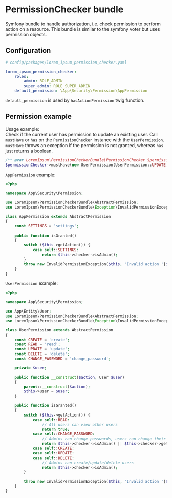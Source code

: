 # PermissionChecker bundle

Symfony bundle to handle authorization, i.e. check permission to perform action on a resource.
This bundle is similar to the symfony voter but uses permission objects.

## Configuration

```yaml
# config/packages/lorem_ipsum_permission_checker.yaml 

lorem_ipsum_permission_checker:
    roles:
        admin: ROLE_ADMIN
        super_admin: ROLE_SUPER_ADMIN
    default_permission: \App\Security\Permission\AppPermission
```

`default_permission` is used by `hasActionPermission` twig function.

## Permission example

Usage example:  
Check if the current user has permission to update an existing user. Call `mustHave` or `has` 
on the `PermissionChecker` instance with the `UserPermission`.
`mustHave` throws an exception if the permission is not granted, whereas `has` just returns a boolean.

```php
/** @var LoremIpsum\PermissionCheckerBundle\PermissionChecker $permissionChecker **/
$permissionChecker->mustHave(new UserPermission(UserPermission::UPDATE, $user));
```

`AppPermission` example:

```php
<?php

namespace App\Security\Permission;

use LoremIpsum\PermissionCheckerBundle\AbstractPermission;
use LoremIpsum\PermissionCheckerBundle\Exception\InvalidPermissionException;

class AppPermission extends AbstractPermission
{
    const SETTINGS = 'settings';
    
    public function isGranted()
    {
        switch ($this->getAction()) {
            case self::SETTINGS:
                return $this->checker->isAdmin();
        }
        throw new InvalidPermissionException($this, "Invalid action '{$this->getAction()}'");
    }
}
```

`UserPermission` example:

```php
<?php

namespace App\Security\Permission;

use App\Entity\User;
use LoremIpsum\PermissionCheckerBundle\AbstractPermission;
use LoremIpsum\PermissionCheckerBundle\Exception\InvalidPermissionException;

class UserPermission extends AbstractPermission
{
    const CREATE = 'create';
    const READ = 'read';
    const UPDATE = 'update';
    const DELETE = 'delete';
    const CHANGE_PASSWORD = 'change_password';

    private $user;

    public function __construct($action, User $user)
    {
        parent::__construct($action);
        $this->user = $user;
    }

    public function isGranted()
    {
        switch ($this->getAction()) {
            case self::READ:
                // All users can view other users
                return true;
            case self::CHANGE_PASSWORD:
                // Admins can change passwords, users can change their own password 
                return $this->checker->isAdmin() || $this->checker->getUser() === $this->user;
            case self::CREATE:
            case self::UPDATE:
            case self::DELETE:
                // Admins can create/update/delete users
                return $this->checker->isAdmin();
        }

        throw new InvalidPermissionException($this, "Invalid action '{$this->getAction()}'");
    }
}
```